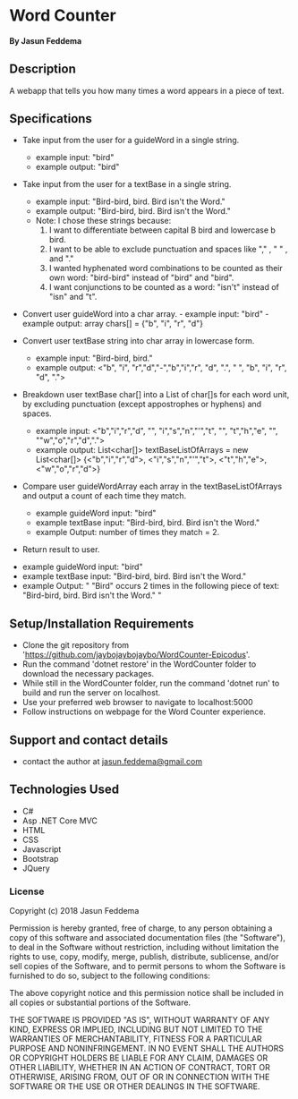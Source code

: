 
# Word Counter
#### By Jasun Feddema

## Description
A webapp that tells you how many times a word appears in a piece of text.

## Specifications
* Take input from the user for a guideWord in a single string.
  - example input: "bird"
  - example output: "bird"

* Take input from the user for a textBase in a single string.
  - example input: "Bird-bird, bird. Bird isn't the Word."
  - example output: "Bird-bird, bird. Bird isn't the Word."
  - Note: I chose these strings because:
      1. I want to differentiate between capital B bird and lowercase b bird.
      2. I want to be able to exclude punctuation and spaces like "," , " " , and "."
      3. I wanted hyphenated word combinations to be counted as their own word: "bird-bird" instead of "bird" and "bird".
      4. I want conjunctions to be counted as a word: "isn't" instead of "isn" and "t".

* Convert user guideWord into a char array.
      - example input: "bird"
      - example output: array chars[] = {"b", "i", "r", "d"}

* Convert user textBase string into char array in lowercase form.
  - example input: "Bird-bird, bird."
  - example output: <"b", "i", "r","d","-","b","i","r", "d", ".", " ", "b", "i", "r", "d", ".">

* Breakdown user textBase char[] into a List of char[]s for each word unit, by excluding punctuation (except appostrophes or hyphens) and spaces.
  - example input: <"b","i","r","d", "", "i","s","n","'","t", "", "t","h","e", "", ""w","o","r","d",".">
  - example output: List<char[]> textBaseListOfArrays = new List<char[]> {<"b","i","r","d">, <"i","s","n","'","t">, <"t","h","e">, <"w","o","r","d">}

* Compare user guideWordArray each array in the textBaseListOfArrays and output a count of each time they match.
  - example guideWord input: "bird"
  - example textBase input: "Bird-bird, bird. Bird isn't the Word."
  - example Output: number of times they match = 2.

* Return result to user.
- example guideWord input: "bird"
- example textBase input: "Bird-bird, bird. Bird isn't the Word."
- example Output: " "Bird" occurs 2 times in the following piece of text:  "Bird-bird, bird. Bird isn't the Word." "

## Setup/Installation Requirements

* Clone the git repository from 'https://github.com/jaybojaybojaybo/WordCounter-Epicodus'.
* Run the command 'dotnet restore' in the WordCounter folder to download the necessary packages.
* While still in the WordCounter folder, run the command 'dotnet run' to build and run the server on localhost.
* Use your preferred web browser to navigate to localhost:5000
* Follow instructions on webpage for the Word Counter experience.


## Support and contact details

* contact the author at jasun.feddema@gmail.com

## Technologies Used

* C#
* Asp .NET Core MVC
* HTML
* CSS
* Javascript
* Bootstrap
* JQuery

### License

Copyright (c) 2018 Jasun Feddema

Permission is hereby granted, free of charge, to any person obtaining a copy of this software and associated documentation files (the "Software"), to deal in the Software without restriction, including without limitation the rights to use, copy, modify, merge, publish, distribute, sublicense, and/or sell copies of the Software, and to permit persons to whom the Software is furnished to do so, subject to the following conditions:

The above copyright notice and this permission notice shall be included in all copies or substantial portions of the Software.

THE SOFTWARE IS PROVIDED "AS IS", WITHOUT WARRANTY OF ANY KIND, EXPRESS OR IMPLIED, INCLUDING BUT NOT LIMITED TO THE WARRANTIES OF MERCHANTABILITY, FITNESS FOR A PARTICULAR PURPOSE AND NONINFRINGEMENT. IN NO EVENT SHALL THE AUTHORS OR COPYRIGHT HOLDERS BE LIABLE FOR ANY CLAIM, DAMAGES OR OTHER LIABILITY, WHETHER IN AN ACTION OF CONTRACT, TORT OR OTHERWISE, ARISING FROM, OUT OF OR IN CONNECTION WITH THE SOFTWARE OR THE USE OR OTHER DEALINGS IN THE SOFTWARE.

